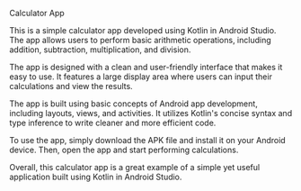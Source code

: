 Calculator App

This is a simple calculator app developed using Kotlin in Android Studio. The app allows users to perform basic arithmetic operations, including addition, subtraction, multiplication, and division.

The app is designed with a clean and user-friendly interface that makes it easy to use. It features a large display area where users can input their calculations and view the results.

The app is built using basic concepts of Android app development, including layouts, views, and activities. It utilizes Kotlin's concise syntax and type inference to write cleaner and more efficient code.

To use the app, simply download the APK file and install it on your Android device. Then, open the app and start performing calculations.

Overall, this calculator app is a great example of a simple yet useful application built using Kotlin in Android Studio.
